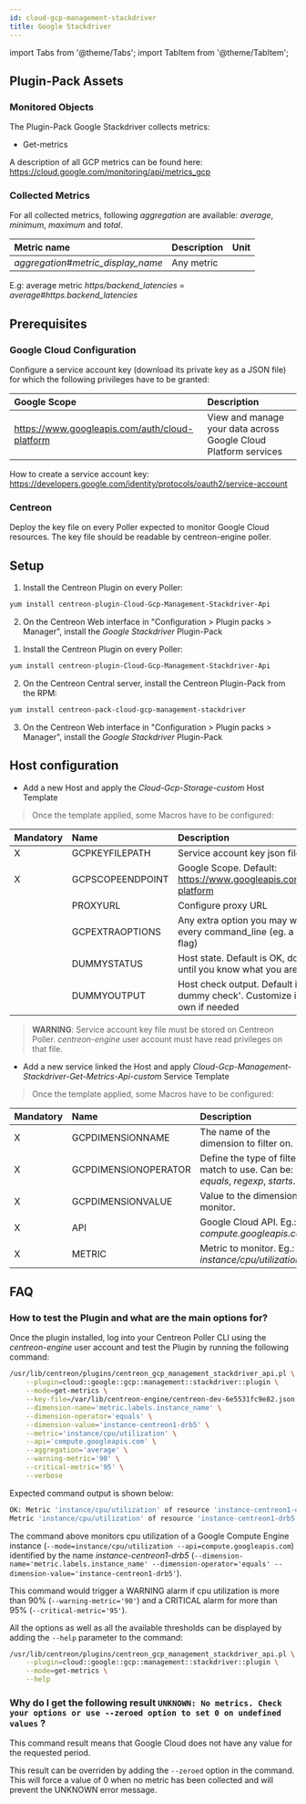 ```yaml
---
id: cloud-gcp-management-stackdriver
title: Google Stackdriver
---
```

import Tabs from '@theme/Tabs';
import TabItem from '@theme/TabItem';


## Plugin-Pack Assets

### Monitored Objects

The Plugin-Pack Google Stackdriver collects metrics:
* Get-metrics

A description of all GCP metrics can be found here: https://cloud.google.com/monitoring/api/metrics_gcp

### Collected Metrics

For all collected metrics, following *aggregation* are available: _average_, _minimum_, _maximum_ and _total_.

<Tabs groupId="sync">
<TabItem value="Get-metrics" label="Get-metrics">

| Metric name                         | Description | Unit  |
| :---------------------------------- | :---------- | :---- |
| *aggregation*#*metric_display_name* | Any metric  |       |

E.g: average metric *https/backend_latencies* = *average#https.backend_latencies* 

</TabItem>
</Tabs>

## Prerequisites

### Google Cloud Configuration

Configure a service account key (download its private key as a JSON file) for which the following privileges have to be granted:

| Google Scope                                     | Description                                                     |
| :----------------------------------------------- | :-------------------------------------------------------------- |
| https://www.googleapis.com/auth/cloud-platform   | View and manage your data across Google Cloud Platform services |

How to create a service account key: https://developers.google.com/identity/protocols/oauth2/service-account

### Centreon

Deploy the key file on every Poller expected to monitor Google Cloud resources. The key file 
should be readable by centreon-engine poller.

## Setup

<Tabs groupId="sync">
<TabItem value="Online License" label="Online License">

1. Install the Centreon Plugin on every Poller:

```bash
yum install centreon-plugin-Cloud-Gcp-Management-Stackdriver-Api
```

2. On the Centreon Web interface in "Configuration > Plugin packs > Manager", install the *Google Stackdriver* Plugin-Pack

</TabItem>
<TabItem value="Offline License" label="Offline License">

1. Install the Centreon Plugin on every Poller:

```bash
yum install centreon-plugin-Cloud-Gcp-Management-Stackdriver-Api
```

2. On the Centreon Central server, install the Centreon Plugin-Pack from the RPM:

```bash
yum install centreon-pack-cloud-gcp-management-stackdriver
```

3. On the Centreon Web interface in "Configuration > Plugin packs > Manager", install the *Google Stackdriver* Plugin-Pack

</TabItem>
</Tabs>

## Host configuration

* Add a new Host and apply the *Cloud-Gcp-Storage-custom* Host Template

> Once the template applied, some Macros have to be configured:

| Mandatory   | Name                 | Description                                                                                 |
| :---------- | :------------------- | :------------------------------------------------------------------------------------------ |
| X           | GCPKEYFILEPATH       | Service account key json file                                                               |
| X           | GCPSCOPEENDPOINT     | Google Scope. Default: https://www.googleapis.com/auth/cloud-platform                       |
|             | PROXYURL             | Configure proxy URL                                                                         |
|             | GCPEXTRAOPTIONS      | Any extra option you may want to add to every command_line (eg. a --verbose flag)           |
|             | DUMMYSTATUS          | Host state. Default is OK, do not modify it until you know what you are doing               |
|             | DUMMYOUTPUT          | Host check output. Default is 'This is a dummy check'. Customize it with your own if needed |

> **WARNING**: Service account key file must be stored on Centreon Poller. *centreon-engine* user account must have read privileges on that file. 

* Add a new service linked the Host and apply *Cloud-Gcp-Management-Stackdriver-Get-Metrics-Api-custom* Service Template

> Once the template applied, some Macros have to be configured:

| Mandatory   | Name                 | Description                                                                                 |
| :---------- | :------------------- | :------------------------------------------------------------------------------------------ |
| X           | GCPDIMENSIONNAME     | The name of the dimension to filter on.                                                     |
| X           | GCPDIMENSIONOPERATOR | Define the type of filter match to use. Can be: _equals_, _regexp_, _starts_.               |
| X           | GCPDIMENSIONVALUE    | Value to the dimension monitor.                                                             |
| X           | API                  | Google Cloud API. Eg.: *compute.googleapis.com*                                             |
| X           | METRIC               | Metric to monitor. Eg.: *instance/cpu/utilization*                                          |

## FAQ

### How to test the Plugin and what are the main options for?

Once the plugin installed, log into your Centreon Poller CLI using the *centreon-engine* user account
and test the Plugin by running the following command:

```bash
/usr/lib/centreon/plugins/centreon_gcp_management_stackdriver_api.pl \
    --plugin=cloud::google::gcp::management::stackdriver::plugin \
    --mode=get-metrics \
    --key-file=/var/lib/centreon-engine/centreon-dev-6e5531fc9e82.json \
    --dimension-name='metric.labels.instance_name' \
    --dimension-operator='equals' \
    --dimension-value='instance-centreon1-drb5' \
    --metric='instance/cpu/utilization' \
    --api='compute.googleapis.com' \
    --aggregation='average' \
    --warning-metric='90' \
    --critical-metric='95' \
    --verbose
```

Expected command output is shown below:

```bash
OK: Metric 'instance/cpu/utilization' of resource 'instance-centreon1-drb5' value is 0.0111772524293797 | 'average#instance.cpu.utilization'=0.0111772524293797;0:90;0:95;;
Metric 'instance/cpu/utilization' of resource 'instance-centreon1-drb5' value is 0.0111772524293797
```

The command above monitors cpu utilization of a Google Compute Engine instance (```--mode=instance/cpu/utilization --api=compute.googleapis.com```) identified
by the name *instance-centreon1-drb5* (```--dimension-name='metric.labels.instance_name' --dimension-operator='equals' --dimension-value='instance-centreon1-drb5'```).

This command would trigger a WARNING alarm if cpu utilization is more than 90% 
(```--warning-metric='90'```) and a CRITICAL alarm for more than 95% (```--critical-metric='95'```).

All the options as well as all the available thresholds can be displayed by adding the  ```--help```
parameter to the command:

```bash
/usr/lib/centreon/plugins/centreon_gcp_management_stackdriver_api.pl \
    --plugin=cloud::google::gcp::management::stackdriver::plugin \
    --mode=get-metrics \
    --help
```

### Why do I get the following result ```UNKNOWN: No metrics. Check your options or use --zeroed option to set 0 on undefined values``` ?

This command result means that Google Cloud does not have any value for the requested period.

This result can be overriden by adding the ```--zeroed``` option in the command. This will force a value of 0 when no metric 
has been collected and will prevent the UNKNOWN error message. 
